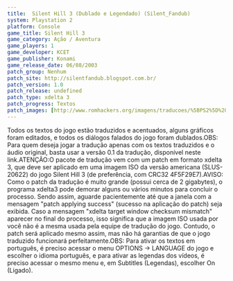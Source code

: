 ```yaml
---
title:  Silent Hill 3 (Dublado e Legendado) (Silent_Fandub)
system: Playstation 2
platform: Console
game_title: Silent Hill 3
game_category: Ação / Aventura
game_players: 1
game_developer: KCET
game_publisher: Konami
game_release_date: 06/08/2003
patch_group: Nenhum
patch_site: http://silentfandub.blogspot.com.br/
patch_version: 1.0
patch_release: undefined
patch_type: xdelta 3
patch_progress: Textos
patch_images: [http://www.romhackers.org/imagens/traducoes/%5BPS2%5D%20Silent%20Hill%203%20-%20Legendado%20e%20Dublado%20-%20Silent_Fandub%20-%201.jpg,http://www.romhackers.org/imagens/traducoes/%5BPS2%5D%20Silent%20Hill%203%20-%20Legendado%20e%20Dublado%20-%20Silent_Fandub%20-%202.jpg]
---
```

Todos os textos do jogo estão traduzidos e acentuados, alguns gráficos foram editados, e todos os diálogos falados do jogo foram dublados.OBS: Para quem deseja jogar a tradução apenas com os textos traduzidos e o áudio original, basta usar a versão 0.1 da tradução, disponível neste link.ATENÇÃO:O pacote de tradução vem com um patch em formato xdelta 3, que deve ser aplicado em uma imagem ISO da versão americana (SLUS-20622) do jogo Silent Hill 3 (de preferência, com CRC32 4F5F29E7).AVISO: Como o patch da tradução é muito grande (possui cerca de 2 gigabytes), o programa xdelta3 pode demorar alguns ou vários minutos para concluir o processo. Sendo assim, aguarde pacientemente até que a janela com a mensagem "patch applying success" (sucesso na aplicação do patch) seja exibida. Caso a mensagem "xdelta target window checksum mismatch" aparecer no final do processo, isso significa que a imagem ISO usada por você não é a mesma usada pela equipe de tradução do jogo. Contudo, o patch será aplicado mesmo assim, mas não há garantias de que o jogo traduzido funcionará perfeitamente.OBS: Para ativar os textos em português, é preciso acessar o menu OPTIONS -> LANGUAGE do jogo e escolher o idioma português, e para ativar as legendas dos vídeos, é preciso acessar o mesmo menu e, em Subtitles (Legendas), escolher On (Ligado).